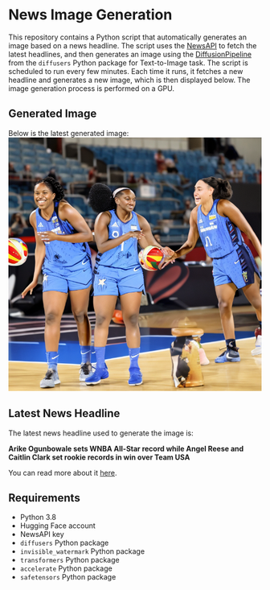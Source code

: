 # News Image Generation
This repository contains a Python script that automatically generates an image based on a news headline. The script uses the [NewsAPI](https://newsapi.org/) to fetch the latest headlines, and then generates an image using the [DiffusionPipeline](https://github.com/huggingface/diffusers) from the `diffusers` Python package for Text-to-Image task.
The script is scheduled to run every few minutes. Each time it runs, it fetches a new headline and generates a new image, which is then displayed below. The image generation process is performed on a GPU.

## Generated Image
Below is the latest generated image:
![Generated Image](image.png)

## Latest News Headline
The latest news headline used to generate the image is:

**Arike Ogunbowale sets WNBA All-Star record while Angel Reese and Caitlin Clark set rookie records in win over Team USA**

You can read more about it [here](https://news.google.com/rss/articles/CBMiS2h0dHBzOi8vd3d3LmNubi5jb20vMjAyNC8wNy8yMS9zcG9ydC93bmJhLWFsbC1zdGFyLWdhbWUtc3B0LWludGwvaW5kZXguaHRtbNIBRGh0dHBzOi8vYW1wLmNubi5jb20vY25uLzIwMjQvMDcvMjEvc3BvcnQvd25iYS1hbGwtc3Rhci1nYW1lLXNwdC1pbnRs?oc=5).

## Requirements
- Python 3.8
- Hugging Face account
- NewsAPI key
- `diffusers` Python package
- `invisible_watermark` Python package
- `transformers` Python package
- `accelerate` Python package
- `safetensors` Python package
